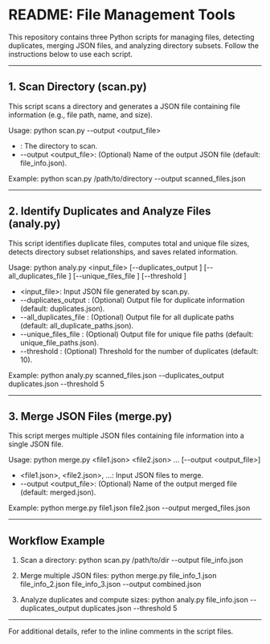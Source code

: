 # README: File Management Tools

This repository contains three Python scripts for managing files, detecting duplicates, merging JSON files, and analyzing directory subsets. Follow the instructions below to use each script.

---

## 1. Scan Directory (scan.py)

This script scans a directory and generates a JSON file containing file information (e.g., file path, name, and size).

Usage:
    python scan.py <directory> --output <output_file>

- <directory>: The directory to scan.
- --output <output_file>: (Optional) Name of the output JSON file (default: file_info.json).

Example:
    python scan.py /path/to/directory --output scanned_files.json

---

## 2. Identify Duplicates and Analyze Files (analy.py)

This script identifies duplicate files, computes total and unique file sizes, detects directory subset relationships, and saves related information.

Usage:
    python analy.py <input_file> [--duplicates_output <file>] [--all_duplicates_file <file>] [--unique_files_file <file>] [--threshold <int>]

- <input_file>: Input JSON file generated by scan.py.
- --duplicates_output <file>: (Optional) Output file for duplicate information (default: duplicates.json).
- --all_duplicates_file <file>: (Optional) Output file for all duplicate paths (default: all_duplicate_paths.json).
- --unique_files_file <file>: (Optional) Output file for unique file paths (default: unique_file_paths.json).
- --threshold <int>: (Optional) Threshold for the number of duplicates (default: 10).

Example:
    python analy.py scanned_files.json --duplicates_output duplicates.json --threshold 5

---

## 3. Merge JSON Files (merge.py)

This script merges multiple JSON files containing file information into a single JSON file.

Usage:
    python merge.py <file1.json> <file2.json> ... [--output <output_file>]

- <file1.json>, <file2.json>, ...: Input JSON files to merge.
- --output <output_file>: (Optional) Name of the output merged file (default: merged.json).

Example:
    python merge.py file1.json file2.json --output merged_files.json

---

## Workflow Example

1. Scan a directory:
    python scan.py /path/to/dir --output file_info.json

2. Merge multiple JSON files:
    python merge.py file_info_1.json file_info_2.json file_info_3.json --output combined.json

3. Analyze duplicates and compute sizes:
    python analy.py file_info.json --duplicates_output duplicates.json --threshold 5



---
For additional details, refer to the inline comments in the script files.
